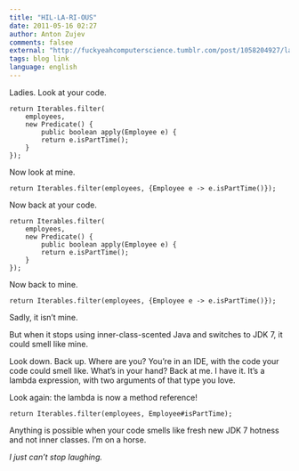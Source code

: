 ```yaml
---
title: "HIL-LA-RI-OUS"
date: 2011-05-16 02:27
author: Anton Zujev
comments: falsee
external: "http://fuckyeahcomputerscience.tumblr.com/post/1058204927/ladies-look-at-your-code-back-to-mine"
tags: blog link
language: english
---
```


Ladies. Look at your code.

    return Iterables.filter(
        employees,
        new Predicate() {
        	public boolean apply(Employee e) {
            return e.isPartTime();
		}
	});

Now look at mine.

	return Iterables.filter(employees, {Employee e -> e.isPartTime()});

Now back at your code.

	return Iterables.filter(
		employees,
		new Predicate() {
			public boolean apply(Employee e) {
			return e.isPartTime();
		}
	});

Now back to mine.

	return Iterables.filter(employees, {Employee e -> e.isPartTime()});

Sadly, it isn’t mine.

But when it stops using inner-class-scented Java and switches to JDK 7, it could smell like mine.

Look down. Back up. Where are you? You’re in an IDE, with the code your code could smell like. What’s in your hand? Back at me. I have it. It’s a lambda expression, with two arguments of that type you love.

Look again: the lambda is now a method reference!

	return Iterables.filter(employees, Employee#isPartTime);

Anything is possible when your code smells like fresh new JDK 7 hotness and not inner classes. I’m on a horse.

*I just can’t stop laughing.*
